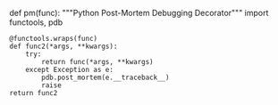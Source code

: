 def pm(func):
    """Python Post-Mortem Debugging Decorator"""
    import functools, pdb

    @functools.wraps(func)
    def func2(*args, **kwargs):
        try:
            return func(*args, **kwargs)
        except Exception as e:
            pdb.post_mortem(e.__traceback__)
            raise
    return func2
